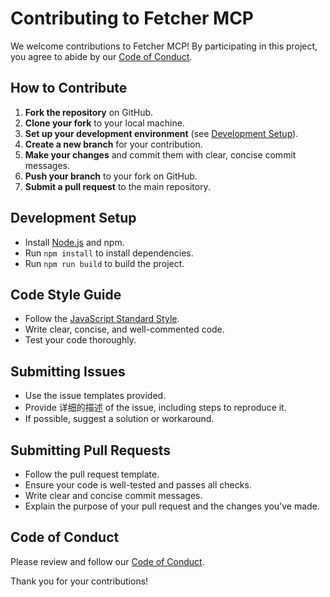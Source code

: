 # Contributing to Fetcher MCP

We welcome contributions to Fetcher MCP! By participating in this project, you agree to abide by our [Code of Conduct](CODE_OF_CONDUCT.md).

## How to Contribute

1.  **Fork the repository** on GitHub.
2.  **Clone your fork** to your local machine.
3.  **Set up your development environment** (see [Development Setup](#development-setup)).
4.  **Create a new branch** for your contribution.
5.  **Make your changes** and commit them with clear, concise commit messages.
6.  **Push your branch** to your fork on GitHub.
7.  **Submit a pull request** to the main repository.

## Development Setup

*   Install [Node.js](https://nodejs.org/) and npm.
*   Run `npm install` to install dependencies.
*   Run `npm run build` to build the project.

## Code Style Guide

*   Follow the [JavaScript Standard Style](https://standardjs.com/).
*   Write clear, concise, and well-commented code.
*   Test your code thoroughly.

## Submitting Issues

*   Use the issue templates provided.
*   Provide 详细的描述 of the issue, including steps to reproduce it.
*   If possible, suggest a solution or workaround.

## Submitting Pull Requests

*   Follow the pull request template.
*   Ensure your code is well-tested and passes all checks.
*   Write clear and concise commit messages.
*   Explain the purpose of your pull request and the changes you've made.

## Code of Conduct

Please review and follow our [Code of Conduct](CODE_OF_CONDUCT.md).

Thank you for your contributions!